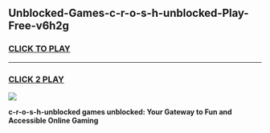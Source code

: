 
## Unblocked-Games-c-r-o-s-h-unblocked-Play-Free-v6h2g
<h3>
<a href="https://premium76.site?title=c-r-o-s-h-unblocked&ref=18A1">CLICK TO PLAY</a></h3>
<hr>

<h3>
<a href="https://premium76.site?title=c-r-o-s-h-unblocked&ref=18A1">CLICK 2 PLAY</a>
  
</h3>

<a href="https://premium76.site?title=c-r-o-s-h-unblocked&ref=18A1"><img src="https://clearcache.store/games.png"></a>


**c-r-o-s-h-unblocked games unblocked: Your Gateway to Fun and Accessible Online Gaming**
